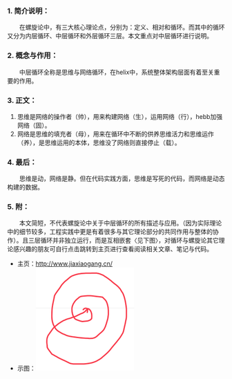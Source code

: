 ### 1. 简介说明：
　　在螺旋论中，有三大核心理论点，分别为：定义、相对和循环。而其中的循环又分为内层循环、中层循环和外层循环三层。本文重点对中层循环进行说明。

### 2. 概念与作用：
　　中层循环全称是思维与网络循环，在helix中，系统整体架构层面有着至关重要的作用。

### 3. 正文：
1. 思维是网络的操作者（帅），用来构建网络（生），运用网络（行），hebb加强网络（固）。
2. 网络是思维的填充者（母），用来在循环中不断的供养思维活力和思维运作（养），是思维运用的本体，思维没了网络则直接停止（载）。

### 4. 最后：
　　思维是动，网络是静。但在代码实践方面，思维是写死的代码，而网络是动态构建的数据。

### 5. 附：
　　本文简短，不代表螺旋论中关于中层循环的所有描述与应用。（因为实际理论中的细节较多，工程实践中更是有着很多与其它理论部分的共同作用与整体的协作）。且三层循环并非独立运行，而是互相嵌套〈见下图〉，对循环与螺旋论其它理论感兴趣的朋友可自行点击跳转到主页进行查看阅读相关文章、笔记与代码。


* 主页：<http://www.jiaxiaogang.cn/>
* 示图：![](../手写笔记/assets/54_三层循环.png)
